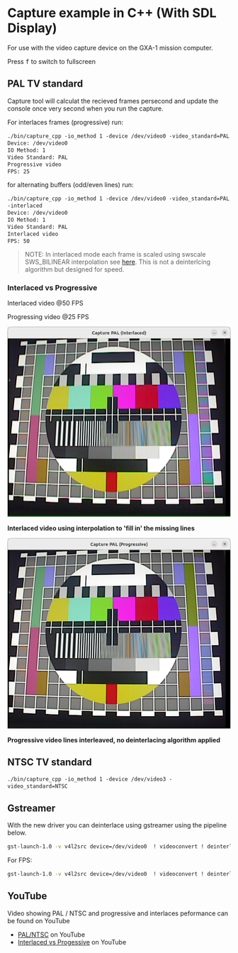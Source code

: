 # Capture example in C++ (With SDL Display)

For use with the video capture device on the GXA-1 mission computer.

Press <kbd>f</kbd> to switch to fullscreen

## PAL TV standard

Capture tool will calculat the recieved frames persecond and update the console once very second when you run the capture.

For interlaces frames (progressive) run:

```
./bin/capture_cpp -io_method 1 -device /dev/video0 -video_standard=PAL
Device: /dev/video0
IO Method: 1
Video Standard: PAL
Progressive video
FPS: 25
```

for alternating buffers (odd/even lines) run:

```
./bin/capture_cpp -io_method 1 -device /dev/video0 -video_standard=PAL -interlaced
Device: /dev/video0
IO Method: 1
Video Standard: PAL
Interlaced video
FPS: 50
```

 > NOTE: In interlaced mode each frame is scaled using swscale SWS_BILINEAR interpolation see [here](https://ffmpeg.org/doxygen/6.1/group__libsws.html). This is not a deinterlcing algorithm but designed for speed.

### Interlaced vs Progressive

Interlaced video @50 FPS

Progressing video @25 FPS

![Interlaced](../../images/PAL_Interlaced.png)

**Interlaced video using interpolation to 'fill in' the missing lines**

![Progressive](../../images/PAL_Progressive.png)

**Progressive video lines interleaved, no deinterlacing algorithm applied**

## NTSC TV standard

```
./bin/capture_cpp -io_method 1 -device /dev/video3 -video_standard=NTSC
```

## Gstreamer

With the new driver you can deinterlace using gstreamer using the pipeline below.

``` .bash
gst-launch-1.0 -v v4l2src device=/dev/video0  ! videoconvert ! deinterlace ! xvimagesink
```

For FPS:

``` .bash
gst-launch-1.0 -v v4l2src device=/dev/video0  ! videoconvert ! deinterlace ! fpsdisplaysink
```

## YouTube

Video showing PAL / NTSC and progressive and interlaces peformance can be found on YouTube

* [PAL/NTSC](https://www.youtube.com/watch?v=2ZZsYBmEw5c) on YouTube
* [Interlaced vs Progessive](https://www.youtube.com/watch?v=KeAOh9Jrm80) on YouTube
